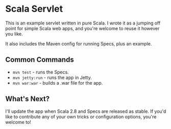 # Scala Servlet

This is an example servlet written in pure Scala.  I wrote it as a jumping off point for simple Scala web apps, and you're welcome to reuse it however you like.

It also includes the Maven config for running Specs, plus an example.

## Common Commands

* `mvn test` - runs the Specs.
* `mvn jetty:run` - runs the app in Jetty.
* `mvn war:war` - builds a .war file for the app.

## What's Next?

I'll update the app when Scala 2.8 and Specs are released as stable.  If you'd like to contribute any of your own tricks or configuration options, you're welcome to!
